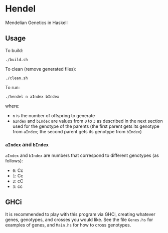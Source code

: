 # Hendel
Mendelian Genetics in Haskell

## Usage
To build:
```
./build.sh
```

To clean (remove generated files):
```
./clean.sh
```

To run:
```
./hendel n aIndex bIndex
```
where:
- `n` is the number of offspring to generate
- `aIndex` and `bIndex` are values from `0` to `3` as described in the next section used for the genotype of the parents (the first parent gets its genotype from `aIndex`; the second parent gets its genotype from `bIndex`)

### `aIndex` and `bIndex`

`aIndex` and `bIndex` are numbers that correspond to different genotypes (as follows):
- `0`: Cc
- `1`: Cc
- `2`: cC
- `3`: cc

## GHCi

It is recommended to play with this program via GHCi, creating whatever genes, genotypes, and crosses you would like. See the file `Genes.hs` for examples of genes, and `Main.hs` for how to cross genotypes.
